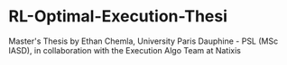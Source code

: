 # RL-Optimal-Execution-Thesi
Master's Thesis by Ethan Chemla, University Paris Dauphine - PSL (MSc IASD), in collaboration with the Execution Algo Team at Natixis

